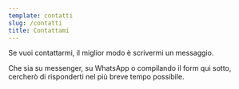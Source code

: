 ```yaml
---
template: contatti
slug: /contatti
title: Contattami
---
```


Se vuoi contattarmi, il miglior modo è scrivermi un messaggio.

Che sia su messenger, su WhatsApp o compilando il form qui sotto, cercherò di risponderti nel più breve tempo possibile.
